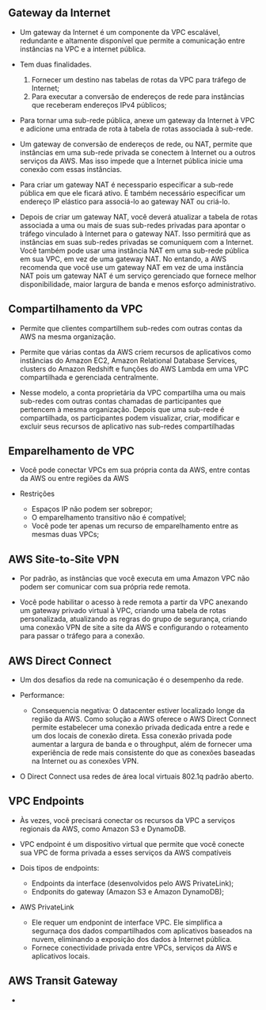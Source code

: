 ## Gateway da Internet

- Um gateway da Internet é um componente da VPC escalável, redundante e altamente disponível que permite a comunicação entre instâncias na VPC e a internet pública. 

- Tem duas finalidades.
    1. Fornecer um destino nas tabelas de rotas da VPC para tráfego de Internet;
    2. Para executar a conversão de endereços de rede para instâncias que receberam endereços IPv4 públicos;

- Para tornar uma sub-rede pública, anexe um gateway da Internet à VPC e adicione uma entrada de rota à tabela de rotas associada à sub-rede.

- Um gateway de conversão de endereços de rede, ou NAT, permite que instâncias em uma sub-rede privada se conectem à Internet ou a outros serviços da AWS. Mas isso impede que a Internet pública inicie uma conexão com essas instâncias.

- Para criar um gateway NAT é necesspario especificar a sub-rede pública em que ele ficará ativo. É também necessário especificar um endereço IP elástico para associá-lo ao gateway NAT ou criá-lo. 

- Depois de criar um gateway NAT, você deverá atualizar a tabela de rotas associada a uma ou mais de suas sub-redes privadas para apontar o tráfego vinculado à Internet para o gateway NAT. Isso permitirá que as instâncias em suas sub-redes privadas se comuniquem com a Internet. Você também pode usar uma instância NAT em uma sub-rede pública em sua VPC, em vez de uma gateway NAT. No entando, a AWS recomenda que você use um gateway NAT em vez de uma instância NAT pois um gateway NAT é um serviço gerenciado que fornece melhor disponibilidade, maior largura de banda e menos esforço administrativo. 

## Compartilhamento da VPC

- Permite que clientes compartilhem sub-redes com outras contas da AWS na mesma organização.

- Permite que várias contas da AWS criem recursos de aplicativos como instâncias do Amazon EC2, Amazon Relational Database Services, clusters do Amazon Redshift e funções do AWS Lambda em uma VPC compartilhada e gerenciada centralmente. 

- Nesse modelo, a conta proprietária da VPC compartilha uma ou mais sub-redes com outras contas chamadas de participantes que pertencem à mesma organização. Depois que uma sub-rede é compartilhada, os participantes podem visualizar, criar, modificar e excluir seus recursos de aplicativo nas sub-redes compartilhadas 

## Emparelhamento de VPC

- Você pode conectar VPCs em sua própria conta da AWS, entre contas da AWS ou entre regiões da AWS

- Restrições
    - Espaços IP não podem ser sobrepor;
    - O emparelhamento transitivo não é compatível;
    - Você pode ter apenas um recurso de emparelhamento entre as mesmas duas VPCs;

## AWS Site-to-Site VPN

- Por padrão, as instâncias que você executa em uma Amazon VPC não podem ser comunicar com sua própria rede remota. 

- Você pode habilitar o acesso à rede remota a partir da VPC anexando um gateway privado virtual à VPC, criando uma tabela de rotas personalizada, atualizando as  regras do grupo de segurança, criando uma conexão VPN de site a site da AWS e configurando o roteamento para passar o tráfego para a conexão.

## AWS Direct Connect

- Um dos desafios da rede na comunicação é o desempenho da rede.

- Performance:
    - Consequencia negativa: O datacenter estiver localizado longe da região da AWS. Como solução a AWS oferece o AWS Direct Connect permite estabelecer uma conexão privada dedicada entre a rede e um dos locais de conexão direta. Essa conexão privada pode aumentar a largura de banda e o throughput, além de fornecer uma experiência de rede mais consistente do que as conexões baseadas na Internet ou as conexões VPN. 

- O Direct Connect usa redes de área local virtuais 802.1q padrão aberto.

## VPC Endpoints

- Às vezes, você precisará conectar os recursos da VPC a serviços regionais da AWS, como Amazon S3 e DynamoDB.

- VPC endpoint é um dispositivo virtual que permite que você conecte sua VPC de forma privada a esses serviços da AWS compatíveis

- Dois tipos de endpoints:
    - Endpoints da interface (desenvolvidos pelo AWS PrivateLink);
    - Endponits do gateway (Amazon S3 e Amazon DynamoDB);

- AWS PrivateLink
    - Ele requer um endponint de interface VPC. Ele simplifica a segurnaça dos dados compartilhados com aplicativos baseados na nuvem, eliminando a exposição dos dados à Internet pública. 
    - Fornece conectividade privada entre VPCs, serviços da AWS e aplicativos locais.

## AWS Transit Gateway

- 